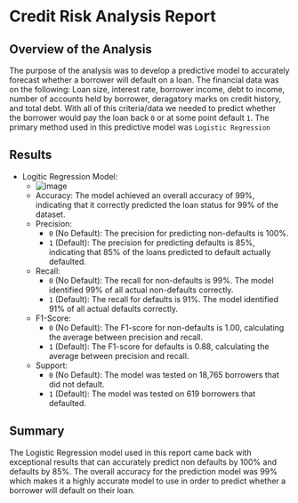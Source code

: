 # Credit Risk Analysis Report

## Overview of the Analysis
The purpose of the analysis was to develop a predictive model to accurately forecast whether a borrower will default on a loan. The financial data was on the following: Loan size, interest rate, borrower income, debt to income, number of accounts held by borrower, deragatory marks on credit history, and total debt. With all of this criteria/data we needed to predict whether the borrower would pay the loan back `0` or at some point default `1`. The primary method used in this predictive model was `Logistic Regression`

## Results

* Logitic Regression Model:
    * ![image](https://github.com/ggustavo19/credit-risk-classification/assets/152371383/79b94e8f-1cbd-45be-aee7-1f69c017152c)
    * Accuracy: The model achieved an overall accuracy of 99%, indicating that it correctly predicted the loan status for 99% of the dataset.
    * Precision:
      * `0` (No Default): The precision for predicting non-defaults is 100%.
      * `1` (Default): The precision for predicting defaults is 85%, indicating that 85% of the loans predicted to default actually defaulted.
    * Recall:
      * `0` (No Default): The recall for non-defaults is 99%. The model identified 99% of all actual non-defaults correctly.
      * `1` (Default): The recall for defaults is 91%. The model identified 91% of all actual defaults correctly.
    * F1-Score:
      * `0` (No Default): The F1-score for non-defaults is 1.00, calculating the average between precision and recall.
      * `1` (Default): The F1-score for defaults is 0.88, calculating the average between precision and recall.
    * Support:
      * `0` (No Default): The model was tested on 18,765 borrowers that did not default.
      * `1` (Default): The model was tested on 619 borrowers that defaulted.
  
## Summary

The Logistic Regression model used in this report came back with exceptional results that can accurately predict non defaults by 100% and defaults by 85%. The overall accuracy for the prediction model was 99% which makes it a highly accurate model to use in order to predict whether a borrower will default on their loan. 
